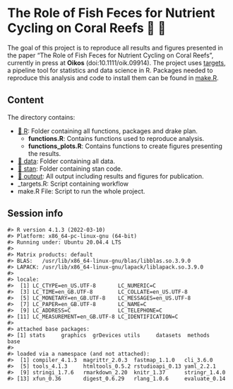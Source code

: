 
<!-- README.md is generated from README.Rmd. Please edit that file -->

# The Role of Fish Feces for Nutrient Cycling on Coral Reefs :tropical_fish: :poop:

The goal of this project is to reproduce all results and figures
presented in the paper “The Role of Fish Feces for Nutrient Cycling on
Coral Reefs”, currently in press at **Oikos** (doi:10.1111/oik.09914). The project uses
[targets](https://docs.ropensci.org/targets/), a pipeline tool for
statistics and data science in R. Packages needed to reproduce this
analysis and code to install them can be found in [make.R](make.R).

## Content

The directory contains:

-   [:file_folder: R](/R): Folder containing all functions, packages and
    drake plan.  
    - **functions.R**: Contains functions used to reproduce analysis.  
    - **functions_plots.R**: Contains functions to create figures
    presenting the results.  
-   [:file_folder: data](/data): Folder containing all data.
-   [:file_folder: stan](/stan): Folder containing stan code.
-   [:file_folder: output](/output): All output including results and
    figures for publication.
-   \_targets.R: Script containing workflow
-   make.R File: Script to run the whole project.

## Session info

    #> R version 4.1.3 (2022-03-10)
    #> Platform: x86_64-pc-linux-gnu (64-bit)
    #> Running under: Ubuntu 20.04.4 LTS
    #> 
    #> Matrix products: default
    #> BLAS:   /usr/lib/x86_64-linux-gnu/blas/libblas.so.3.9.0
    #> LAPACK: /usr/lib/x86_64-linux-gnu/lapack/liblapack.so.3.9.0
    #> 
    #> locale:
    #>  [1] LC_CTYPE=en_US.UTF-8       LC_NUMERIC=C              
    #>  [3] LC_TIME=en_GB.UTF-8        LC_COLLATE=en_US.UTF-8    
    #>  [5] LC_MONETARY=en_GB.UTF-8    LC_MESSAGES=en_US.UTF-8   
    #>  [7] LC_PAPER=en_GB.UTF-8       LC_NAME=C                 
    #>  [9] LC_ADDRESS=C               LC_TELEPHONE=C            
    #> [11] LC_MEASUREMENT=en_GB.UTF-8 LC_IDENTIFICATION=C       
    #> 
    #> attached base packages:
    #> [1] stats     graphics  grDevices utils     datasets  methods   base     
    #> 
    #> loaded via a namespace (and not attached):
    #>  [1] compiler_4.1.3  magrittr_2.0.3  fastmap_1.1.0   cli_3.6.0      
    #>  [5] tools_4.1.3     htmltools_0.5.2 rstudioapi_0.13 yaml_2.2.1     
    #>  [9] stringi_1.7.6   rmarkdown_2.20  knitr_1.37      stringr_1.4.0  
    #> [13] xfun_0.36       digest_0.6.29   rlang_1.0.6     evaluate_0.14
